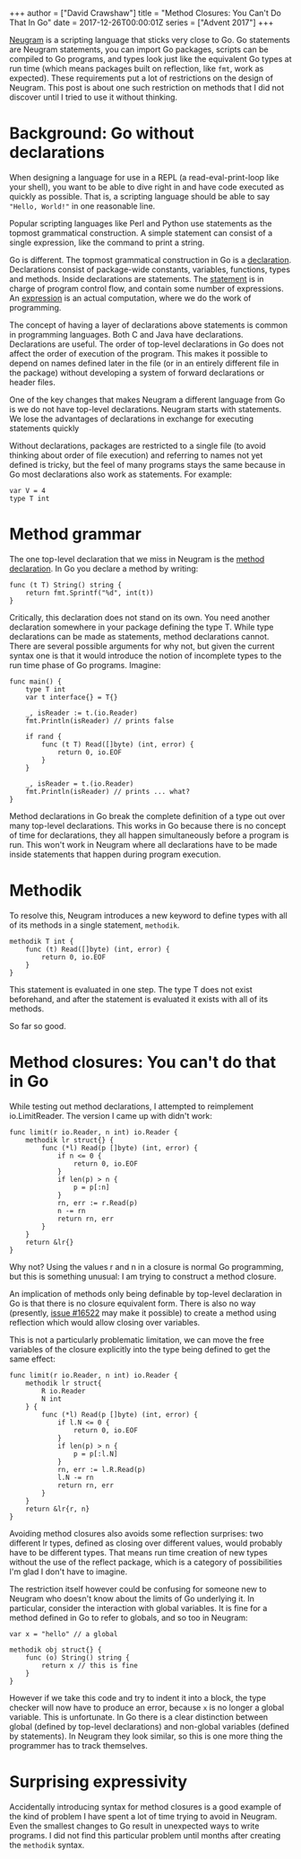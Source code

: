 +++
author = ["David Crawshaw"]
title = "Method Closures: You Can't Do That In Go"
date = 2017-12-26T00:00:01Z
series = ["Advent 2017"]
+++

[Neugram](https://neugram.io) is a scripting language that sticks very
close to Go.
Go statements are Neugram statements, you can import Go packages,
scripts can be compiled to Go programs, and types look just like the
equivalent Go types at run time (which means packages built on
reflection, like `fmt`, work as expected).
These requirements put a lot of restrictions on the design of Neugram.
This post is about one such restriction on methods that I did not
discover until I tried to use it without thinking.

# Background: Go without declarations

When designing a language for use in a REPL (a read-eval-print-loop
like your shell), you want to be able to dive right in and have code
executed as quickly as possible.
That is, a scripting language should be able to say
`"Hello, World!"` in one reasonable line.

Popular scripting languages like Perl and Python use statements
as the topmost grammatical construction. A simple statement can
consist of a single expression, like the command to print a string.

Go is different. The topmost grammatical construction in Go is a
[declaration](https://golang.org/ref/spec#Declarations_and_scope).
Declarations consist of package-wide constants, variables, functions,
types and methods.
Inside declarations are statements.
The [statement](https://golang.org/ref/spec#Statements) is
in charge of program control flow, and contain some number of
expressions.
An [expression](https://golang.org/ref/spec#Expressions) is an
actual computation, where we do the work of programming.

The concept of having a layer of declarations above statements
is common in programming languages.
Both C and Java have declarations.
Declarations are useful.
The order of top-level declarations in Go does not affect the order
of execution of the program.
This makes it possible to depend on names defined later in the file
(or in an entirely different file in the package) without developing
a system of forward declarations or header files.

One of the key changes that makes Neugram a different language from
Go is we do not have top-level declarations.
Neugram starts with statements.
We lose the advantages of declarations in exchange for
executing statements quickly

Without declarations, packages are restricted to a single file
(to avoid thinking about order of file execution) and referring to
names not yet defined is tricky, but the feel of many programs stays
the same because in Go most declarations also work as statements.
For example:

```
var V = 4
type T int
```

# Method grammar

The one top-level declaration that we miss in Neugram is the
[method declaration](https://golang.org/ref/spec#Method_declarations).
In Go you declare a method by writing:

```
func (t T) String() string {
	return fmt.Sprintf("%d", int(t))
}
```

Critically, this declaration does not stand on its own.
You need another declaration somewhere in your package defining the
type T.
While type declarations can be made as statements, method declarations
cannot.
There are several possible arguments for why not, but given the current
syntax one is that it would introduce the notion of incomplete types
to the run time phase of Go programs. Imagine:

```
func main() {
	type T int
	var t interface{} = T{}

	_, isReader := t.(io.Reader)
	fmt.Println(isReader) // prints false

	if rand {
		func (t T) Read([]byte) (int, error) {
			return 0, io.EOF
		}
	}

	_, isReader = t.(io.Reader)
	fmt.Println(isReader) // prints ... what?
}
```

Method declarations in Go break the complete definition of a type out
over many top-level declarations.
This works in Go because there is no concept of time for declarations,
they all happen simultaneously before a program is run.
This won't work in Neugram where all declarations have to be made
inside statements that happen during program execution.

# Methodik

To resolve this, Neugram introduces a new keyword to define types
with all of its methods in a single statement, `methodik`.

```
methodik T int {
	func (t) Read([]byte) (int, error) {
		return 0, io.EOF
	}
}
```

This statement is evaluated in one step.
The type T does not exist beforehand, and after the statement is
evaluated it exists with all of its methods.

So far so good.

# Method closures: You can't do that in Go

While testing out method declarations, I attempted to reimplement
io.LimitReader. The version I came up with didn't work:

```
func limit(r io.Reader, n int) io.Reader {
	methodik lr struct{} {
		func (*l) Read(p []byte) (int, error) {
			if n <= 0 {
				return 0, io.EOF
			}
			if len(p) > n {
				p = p[:n]
			}
			rn, err := r.Read(p)
			n -= rn
			return rn, err
		}
	}
	return &lr{}
}
```

Why not? Using the values r and n in a closure is normal Go
programming, but this is something unusual:
I am trying to construct a method closure.

An implication of methods only being definable by top-level
declaration in Go is that there is no closure equivalent form.
There is also no way (presently,
[issue #16522](https://golang.org/issues/16522) may make it possible)
to create a method using reflection which would allow closing over
variables.

This is not a particularly problematic limitation, we can move the
free variables of the closure explicitly into the type being defined
to get the same effect:

```
func limit(r io.Reader, n int) io.Reader {
	methodik lr struct{
		R io.Reader
		N int
	} {
		func (*l) Read(p []byte) (int, error) {
			if l.N <= 0 {
				return 0, io.EOF
			}
			if len(p) > n {
				p = p[:l.N]
			}
			rn, err := l.R.Read(p)
			l.N -= rn
			return rn, err
		}
	}
	return &lr{r, n}
}
```

Avoiding method closures also avoids some reflection surprises:
two different lr types, defined as closing over different values,
would probably have to be different types. That means run time
creation of new types without the use of the reflect package, which
is a category of possibilities I'm glad I don't have to imagine.

The restriction itself however could be confusing for someone new
to Neugram who doesn't know about the limits of Go underlying it.
In particular, consider the interaction with global variables.
It is fine for a method defined in Go to refer to globals, and
so too in Neugram:

```
var x = "hello" // a global

methodik obj struct{} {
	func (o) String() string {
		return x // this is fine
	}
}
```

However if we take this code and try to indent it into a block, the
type checker will now have to produce an error, because `x` is no
longer a global variable.
This is unfortunate. In Go there is a clear distinction between
global (defined by top-level declarations) and non-global variables
(defined by statements).
In Neugram they look similar, so this is one more thing the programmer
has to track themselves.

# Surprising expressivity

Accidentally introducing syntax for method closures is a good example
of the kind of problem I have spent a lot of time trying to avoid
in Neugram.
Even the smallest changes to Go result in unexpected ways to write
programs.
I did not find this particular problem until months after creating
the `methodik` syntax.
